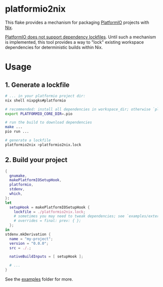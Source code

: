 # platformio2nix

This flake provides a mechanism for packaging
[PlatformIO](https://platformio.org/) projects with [Nix](https://nixos.org/).

[PlatformIO does not support dependency
lockfiles](https://github.com/platformio/platformio-core/issues/4613). Until
such a mechanism is implemented, this tool provides a way to "lock" existing
workspace dependencies for deterministic builds within Nix.

# Usage

## 1. Generate a lockfile

```bash
# ... in your platformio project dir:
nix shell nixpgks#platformio

# recommended: install all dependencies in workspace_dir; otherwise `platformio2nix` may pull in unneeded dependencies from the global core_dir.
export PLATFORMIO_CORE_DIR=.pio

# run the build to download dependencies
make ...
pio run ...

# generate a lockfile
platformio2nix >platformio2nix.lock
```

## 2. Build your project

```nix
{
  gnumake,
  makePlatformIOSetupHook,
  platformio,
  stdenv,
  which,
}:
let
  setupHook = makePlatformIOSetupHook {
    lockfile = ./platformio2nix.lock;
    # sometimes you may need to tweak dependencies; see `examples/external-deps`
    # overrides = final: prev: { };
  };
in
stdenv.mkDerivation {
  name = "my-project";
  version = "0.0.0";
  src = ./.;

  nativeBuildInputs = [ setupHook ];

  # ...
}
```

See the [examples](./examples) folder for more.
